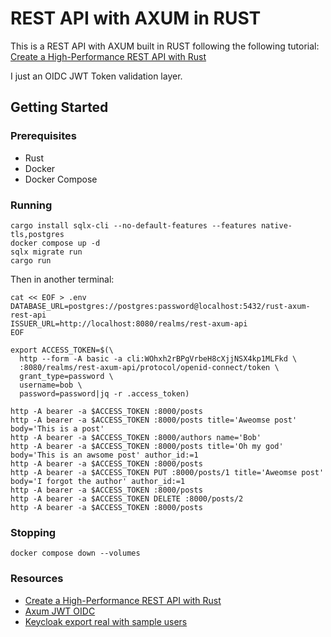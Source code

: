 # REST API with AXUM in RUST

This is a REST API with AXUM built in RUST following the following tutorial:
[Create a High-Performance REST API with Rust](https://www.rustfinity.com/blog/create-high-performance-rest-api-with-rust)

I just an OIDC JWT Token validation layer.

## Getting Started

### Prerequisites

* Rust
* Docker
* Docker Compose

### Running

```shell
cargo install sqlx-cli --no-default-features --features native-tls,postgres
docker compose up -d
sqlx migrate run
cargo run
```

Then in another terminal:

```shell
cat << EOF > .env
DATABASE_URL=postgres://postgres:password@localhost:5432/rust-axum-rest-api
ISSUER_URL=http://localhost:8080/realms/rest-axum-api
EOF

export ACCESS_TOKEN=$(\
  http --form -A basic -a cli:WOhxh2rBPgVrbeH8cXjjNSX4kp1MLFkd \
  :8080/realms/rest-axum-api/protocol/openid-connect/token \
  grant_type=password \
  username=bob \
  password=password|jq -r .access_token)

http -A bearer -a $ACCESS_TOKEN :8000/posts
http -A bearer -a $ACCESS_TOKEN :8000/posts title='Aweomse post' body='This is a post'
http -A bearer -a $ACCESS_TOKEN :8000/authors name='Bob' 
http -A bearer -a $ACCESS_TOKEN :8000/posts title='Oh my god' body='This is an awsome post' author_id:=1
http -A bearer -a $ACCESS_TOKEN :8000/posts
http -A bearer -a $ACCESS_TOKEN PUT :8000/posts/1 title='Aweomse post' body='I forgot the author' author_id:=1
http -A bearer -a $ACCESS_TOKEN :8000/posts
http -A bearer -a $ACCESS_TOKEN DELETE :8000/posts/2
http -A bearer -a $ACCESS_TOKEN :8000/posts
```

### Stopping

```shell
docker compose down --volumes
```

### Resources

* [Create a High-Performance REST API with Rust](https://www.rustfinity.com/blog/create-high-performance-rest-api-with-rust)
* [Axum JWT OIDC](https://github.com/soya-miyoshi/axum-jwt-oidc)
* [Keycloak export real with sample users](https://github.com/little-pinecone/keycloak-in-docker/tree/master)